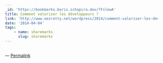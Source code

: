 ```yaml
---
_id: 'https://bookmarks.boris.schapira.dev/?FslewA'
title: Comment valoriser les développeurs ?
link: 'http://www.oezratty.net/wordpress/2014/comment-valoriser-les-developpeurs/'
date: '2014-04-04'
tags:
    - name: sharemarks
      slug: sharemarks
---
```


<br>&#8212;
<a href="https://bookmarks.boris.schapira.dev/?FslewA" title="Permalink">Permalink</a>
